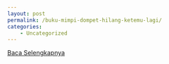 ```yaml
---
layout: post
permalink: /buku-mimpi-dompet-hilang-ketemu-lagi/
categories:
    - Uncategorized
---
```


[Baca Selengkapnya](/08)